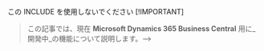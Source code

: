 この INCLUDE を使用しないでください <!--> [!IMPORTANT]
> この記事では、現在 **Microsoft Dynamics 365 Business Central** 用に_開発中_の機能について説明します。-->
